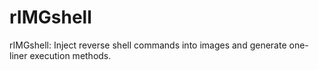 # rIMGshell
rIMGshell: Inject reverse shell commands into images and generate one-liner execution methods.

